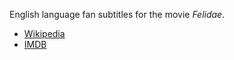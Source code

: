 English language fan subtitles for the movie _Felidae_.

 - [Wikipedia][1]
 - [IMDB][2]

[1]: http://en.wikipedia.org/wiki/Felidae_(film)
[2]: http://www.imdb.com/title/tt0109791/
